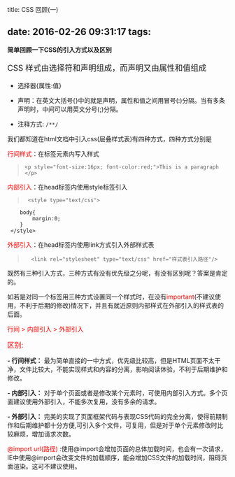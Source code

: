 title: CSS 回顾(一)

date: 2016-02-26 09:31:17
tags:
---
**简单回顾一下CSS的引入方式以及区别**

<!--more-->

<p style="font-size:18px;">CSS 样式由选择符和声明组成，而声明又由属性和值组成</p>

- 选择器{属性:值}

- 声明：在英文大括号{}中的就是声明，属性和值之间用冒号(:)分隔。当有多条声明时，中间可以用英文分号(;)分隔。

- 注释方式: <code>/**/</code>

我们都知道在html文档中引入css(层叠样式表)有四种方式，四种方式分别是

<span style="color:red;">行间样式</span>：在标签元素内写入样式

> 	  <p style="font-size:16px; font-color:red;">This is a paragraph </p>

<span style="color:red;">内部引入</span>：在head标签内使用style标签引入

>	   <style type="text/css">
		body{
			margin:0;
		}
	 </style>

<span style="color:red;">外部引入</span>：在head标签内使用link方式引入外部样式表
		 
>		<link rel="stylesheet" type="text/css" href="样式表引入路径"/>
	
既然有三种引入方式，三种方式有没有优先级之分呢，有没有区别呢？答案是肯定的。

如若是对同一个标签用三种方式设置同一个样式时，在没有<span style="color:red;">important</span>(不建议使用，不利于后期的修改)情况下，并且有就近原则内部样式在外部引入的样式表的后面。<p style="color:red"> 行间  > 内部引入 > 外部引入</p>



<span style="font-size:16px; color:red;">区别:</span>

__- 行间样式：__ 最为简单直接的一中方式，优先级比较高，但是HTML页面不太干净，文件比较大，不能实现样式和内容的分离，影响阅读体验，不利于后期维护和修改。

__- 内部引入：__ 对于单个页面或者是修改某个元素时，可使用内部引入方式。多个页面建议使用外部引入，不能多次复用，没有多余的请求。

__- 外部引入：__ 完美的实现了页面框架代码与表现CSS代码的完全分离，使得前期制作和后期维护都十分方便,可引入多个文件，可复用，但是对于单个元素修改时比较麻烦，增加请求次数。

<span style="color:red">@import url(路径)</span> :使用@import会增加页面的总体加载时间，也会有一次请求，IE中使用@import会改变文件的加载顺序，能会增加CSS文件的加载时间，阻碍页面渲染。这可不建议使用。



		
